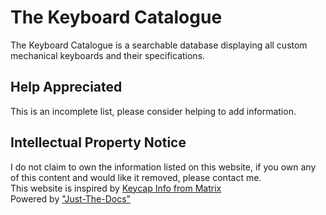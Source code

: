 # The Keyboard Catalogue

The Keyboard Catalogue is a searchable database displaying all custom mechanical
keyboards and their specifications.

## Help Appreciated

This is an incomplete list, please consider helping to add information.

## Intellectual Property Notice
I do not claim to own the information listed on this website, if you own any of this content and would like it removed, please contact me.
<br>
This website is inspired by [Keycap Info from Matrix](https://matrixzj.github.io/)
<br>
Powered by ["Just-The-Docs"](https://github.com/just-the-docs/just-the-docs)
